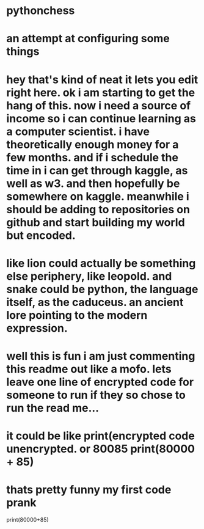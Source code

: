 # pythonchess
# an attempt at configuring some things
# hey that's kind of neat it lets you edit right here.  ok i am starting to get the hang of this.  now i need a source of income so i can continue learning as a computer scientist.  i have theoretically enough money for a few months.  and if i schedule the time in i can get through kaggle, as well as w3.  and then hopefully be somewhere on kaggle.  meanwhile i should be adding to repositories on github and start building my world but encoded.

# like lion could actually be something else periphery, like leopold.  and snake could be python, the language itself, as the caduceus.  an ancient lore pointing to the modern expression.

# well this is fun i am just commenting this readme out like a mofo.  lets leave one line of encrypted code for someone to run if they so chose to run the read me...

# it could be like print(encrypted code unencrypted.  or 80085 print(80000 + 85)
# thats pretty funny my first code prank
print(80000+85)
